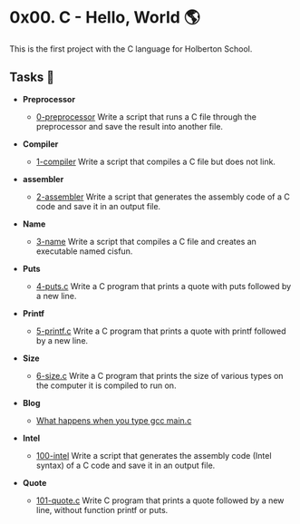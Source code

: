 # 0x00. C - Hello, World :earth_americas:
This is the first project with the C language for Holberton School.

## Tasks :scroll:

- **Preprocessor**
  - [0-preprocessor](https://github.com/ChrissLind/holbertonschool-low_level_programming/blob/main/0x00-hello_world/0-preprocessor) Write a script that runs a C file through the preprocessor and save the result into another file.

- **Compiler**
  - [1-compiler](https://github.com/ChrissLind/holbertonschool-low_level_programming/blob/main/0x00-hello_world/1-compiler) Write a script that compiles a C file but does not link.

- **assembler**
  - [2-assembler](https://github.com/ChrissLind/holbertonschool-low_level_programming/blob/main/0x00-hello_world/2-assembler) Write a script that generates the assembly code of a C code and save it in an output file.

- **Name**
  - [3-name](https://github.com/ChrissLind/holbertonschool-low_level_programming/blob/main/0x00-hello_world/3-name) Write a script that compiles a C file and creates an executable named cisfun.

- **Puts**
  - [4-puts.c](https://github.com/ChrissLind/holbertonschool-low_level_programming/blob/main/0x00-hello_world/4-puts.c) Write a C program that prints a quote with puts followed by a new line.

- **Printf**
  - [5-printf.c](https://github.com/ChrissLind/holbertonschool-low_level_programming/blob/main/0x00-hello_world/5-printf.c) Write a C program that prints a quote with printf followed by a new line.

- **Size**
  - [6-size.c](https://github.com/ChrissLind/holbertonschool-low_level_programming/blob/main/0x00-hello_world/6-size.c) Write a C program that prints the size of various types on the computer it is compiled to run on.

- **Blog**
  - [What happens when you type gcc main.c ](https://www.linkedin.com/pulse/how-gcc-works-compiler-c-files-chris-lind/?trk=public_profile_article_view)

- **Intel**
  - [100-intel](https://github.com/ChrissLind/holbertonschool-low_level_programming/blob/main/0x00-hello_world/100-intel) Write a script that generates the assembly code (Intel syntax) of a C code and save it in an output file.

- **Quote**
  - [101-quote.c](https://github.com/ChrissLind/holbertonschool-low_level_programming/blob/main/0x00-hello_world/101-quote.c) Write C program that prints a quote followed by a new line, without function printf or puts.
